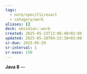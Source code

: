 ```yaml
---
tags:
  - note/specific/exact
  - category/work
aliases: []
deck: obsidian::work
created: 2025-05-23T13:06:48+03:00
updated: 2025-05-28T04:53:38+03:00
sr-due: 2025-05-29
sr-interval: 1
sr-ease: 150
---
```


**Java 8**
—

